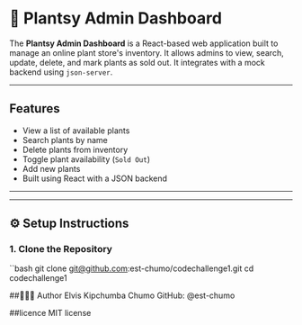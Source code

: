 # 🌿 Plantsy Admin Dashboard

The **Plantsy Admin Dashboard** is a React-based web application built to manage an online plant store's inventory. It allows admins to view, search, update, delete, and mark plants as sold out. It integrates with a mock backend using `json-server`.

---

## Features

-  View a list of available plants  
-  Search plants by name  
-  Delete plants from inventory  
-  Toggle plant availability (`Sold Out`)  
-  Add new plants  
-  Built using React with a JSON backend  

---


---

## ⚙️ Setup Instructions

### 1. Clone the Repository

``bash
git clone git@github.com:est-chumo/codechallenge1.git
cd codechallenge1

##👨🏽‍💻 Author
Elvis Kipchumba Chumo
GitHub: @est-chumo

##licence
MIT license

